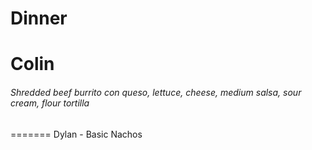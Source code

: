 # Dinner
# Colin
###### Shredded beef burrito con queso, lettuce, cheese, medium salsa, sour cream, flour tortilla
=======
Dylan - Basic Nachos
